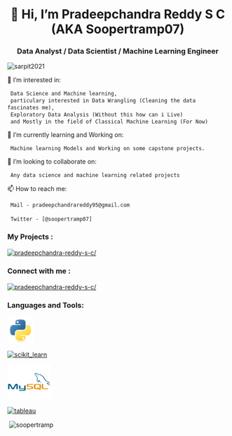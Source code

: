 <h1 align="center">👋 Hi, I’m Pradeepchandra Reddy S C (AKA Soopertramp07)</h1> 
                                      
<h3 align="center">Data Analyst / Data Scientist / Machine Learning Engineer</h3>

<p align="left"> <img src="https://komarev.com/ghpvc/?username=Pradeepchandra&label=Profile%20views&color=0e75b6&style=flat" alt="sarpit2021" /> </p>
                                          

 
 👀 I’m interested in:
 
     Data Science and Machine learning, 
     particulary interested in Data Wrangling (Cleaning the data fascinates me), 
     Exploratory Data Analysis (Without this how can i Live)
     and Mostly in the field of Classical Machine Learning (For Now)
                       
 🌱 I’m currently learning and Working on:
     
     Machine learning Models and Working on some capstone projects.
 
 💞️ I’m looking to collaborate on:
 
     Any data science and machine learning related projects

📫 How to reach me:

     Mail - pradeepchandrareddy95@gmail.com
     
     Twitter - [@soopertramp07]
     
<h3 align="left">My Projects :</h3>
<p align="left">

<a href="https://github.com/soopertramp/My-Projects" target="blank"><img align="center" src="https://previews.123rf.com/images/essaphear/essaphear1709/essaphear170900001/86808937-data-science-logo-icon-design-vector.jpg" alt="pradeepchandra-reddy-s-c/" height="80" width="80" /></a>
  
<h3 align="left">Connect with me :</h3>
<p align="left">

<a href="https://www.linkedin.com/in/pradeepchandra-reddy-s-c/" target="blank"><img align="center" src="https://upload.wikimedia.org/wikipedia/commons/b/b1/LinkedIn_Logo_2013_%282%29.svg" alt="pradeepchandra-reddy-s-c/" height="80" width="80" /></a>
  
</p>



<h3 align="left">Languages and Tools:</h3>

<p align="left"> <a href="https://github.com/soopertramp/Data-Science-and-Machine-Learning-Practice" target="_blank"> <img src="https://raw.githubusercontent.com/devicons/devicon/master/icons/python/python-original.svg" alt="python" width="60" height="60"/> 
  
</a> <a href="https://github.com/soopertramp/Data-Science-and-Machine-Learning-Practice" target="_blank"> <img src="https://upload.wikimedia.org/wikipedia/commons/0/05/Scikit_learn_logo_small.svg" alt="scikit_learn" width="60" height="60"/> 
  
</a><a href="https://github.com/soopertramp/Data-Science-and-Machine-Learning-Practice" target="_blank"> <img src="https://raw.githubusercontent.com/devicons/devicon/master/icons/mysql/mysql-original-wordmark.svg" alt="mysql" width="100" height="80"/> </a> </p>

</a><a href="https://public.tableau.com/app/profile/pradeepchandra.reddy.s.c" target="_blank"> <img src="https://cdn.worldvectorlogo.com/logos/tableau-logo.svg" alt="tableau" width="100" height="80"/> </a> </p>

<p>&nbsp;<img align="center" src="https://github-readme-stats.vercel.app/api?username=soopertramp&show_icons=true&locale=en" alt="soopertramp" /></p>



<!---
soopertramp/soopertramp is a ✨ special ✨ repository because its `README.md` (this file) appears on your GitHub profile.
You can click the Preview link to take a look at your changes.
--->
